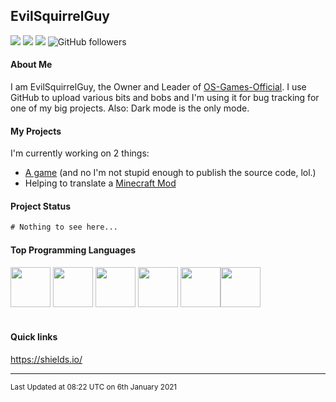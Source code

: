 ## EvilSquirrelGuy
<img src="https://komarev.com/ghpvc/?username=evilsquirrelguy&color=350255"> <img src="https://img.shields.io/github/last-commit/evilsquirrelguy/evilsquirrelguy.svg"> <img src="https://img.shields.io/badge/projects-2-orange"> <img alt="GitHub followers" src="https://img.shields.io/github/followers/EvilSquirrelGuy?label=Follow&style=social">

#### About Me
I am EvilSquirrelGuy, the Owner and Leader of [OS-Games-Official](https://www.github.com/OS-Games-Official/). I use GitHub to upload various bits and bobs and I'm using it for bug tracking for one of my big projects. Also: Dark mode is the only mode.
 
#### My Projects
I'm currently working on 2 things:
- [A game](https://www.github.com/OS-Games-Official/SoulsOfTheForest) (and no I'm not stupid enough to publish the source code, lol.)
- Helping to translate a [Minecraft Mod](https://www.github.com/fabricservertools/DeltaLogger/)

#### Project Status
```diff
# Nothing to see here...
```

#### Top Programming Languages 
<img width="64" src="https://simpleicons.org/icons/html5.svg" /> <img width="64" src="https://simpleicons.org/icons/css3.svg" /> <img width="64" src="https://simpleicons.org/icons/python.svg" /> <img width="64" src="https://simpleicons.org/icons/javascript.svg" /> <img width="64" src="https://simpleicons.org/icons/java.svg" /><img width="64" src="https://simpleicons.org/icons/markdown.svg" />
<br>
<br>

#### Quick links

https://shields.io/

***
<sub>Last Updated at 08:22 UTC on 6th January 2021</sub>
